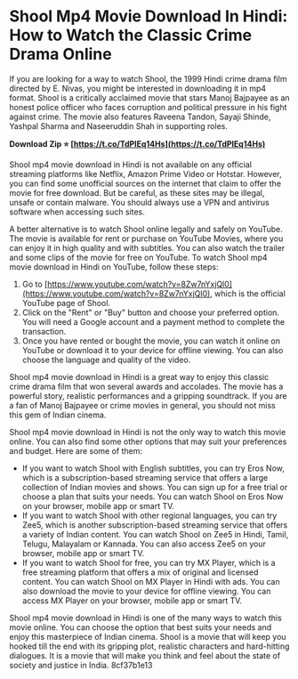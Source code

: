 
 
# Shool Mp4 Movie Download In Hindi: How to Watch the Classic Crime Drama Online
 
If you are looking for a way to watch Shool, the 1999 Hindi crime drama film directed by E. Nivas, you might be interested in downloading it in mp4 format. Shool is a critically acclaimed movie that stars Manoj Bajpayee as an honest police officer who faces corruption and political pressure in his fight against crime. The movie also features Raveena Tandon, Sayaji Shinde, Yashpal Sharma and Naseeruddin Shah in supporting roles.
 
**Download Zip ⭐ [https://t.co/TdPlEq14Hs](https://t.co/TdPlEq14Hs)**


 
Shool mp4 movie download in Hindi is not available on any official streaming platforms like Netflix, Amazon Prime Video or Hotstar. However, you can find some unofficial sources on the internet that claim to offer the movie for free download. But be careful, as these sites may be illegal, unsafe or contain malware. You should always use a VPN and antivirus software when accessing such sites.
 
A better alternative is to watch Shool online legally and safely on YouTube. The movie is available for rent or purchase on YouTube Movies, where you can enjoy it in high quality and with subtitles. You can also watch the trailer and some clips of the movie for free on YouTube. To watch Shool mp4 movie download in Hindi on YouTube, follow these steps:
 
1. Go to [https://www.youtube.com/watch?v=8Zw7nYxjQl0](https://www.youtube.com/watch?v=8Zw7nYxjQl0), which is the official YouTube page of Shool.
2. Click on the "Rent" or "Buy" button and choose your preferred option. You will need a Google account and a payment method to complete the transaction.
3. Once you have rented or bought the movie, you can watch it online on YouTube or download it to your device for offline viewing. You can also choose the language and quality of the video.

Shool mp4 movie download in Hindi is a great way to enjoy this classic crime drama film that won several awards and accolades. The movie has a powerful story, realistic performances and a gripping soundtrack. If you are a fan of Manoj Bajpayee or crime movies in general, you should not miss this gem of Indian cinema.
  
Shool mp4 movie download in Hindi is not the only way to watch this movie online. You can also find some other options that may suit your preferences and budget. Here are some of them:

- If you want to watch Shool with English subtitles, you can try Eros Now, which is a subscription-based streaming service that offers a large collection of Indian movies and shows. You can sign up for a free trial or choose a plan that suits your needs. You can watch Shool on Eros Now on your browser, mobile app or smart TV.
- If you want to watch Shool with other regional languages, you can try Zee5, which is another subscription-based streaming service that offers a variety of Indian content. You can watch Shool on Zee5 in Hindi, Tamil, Telugu, Malayalam or Kannada. You can also access Zee5 on your browser, mobile app or smart TV.
- If you want to watch Shool for free, you can try MX Player, which is a free streaming platform that offers a mix of original and licensed content. You can watch Shool on MX Player in Hindi with ads. You can also download the movie to your device for offline viewing. You can access MX Player on your browser, mobile app or smart TV.

Shool mp4 movie download in Hindi is one of the many ways to watch this movie online. You can choose the option that best suits your needs and enjoy this masterpiece of Indian cinema. Shool is a movie that will keep you hooked till the end with its gripping plot, realistic characters and hard-hitting dialogues. It is a movie that will make you think and feel about the state of society and justice in India.
 8cf37b1e13
 
